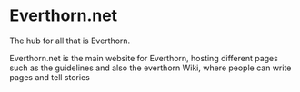 # Everthorn.net
The hub for all that is Everthorn.

Everthorn.net is the main website for Everthorn, hosting different pages such as the guidelines and also the everthorn Wiki, where people can write pages and tell stories
